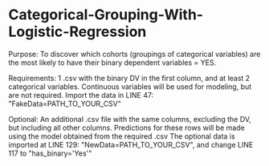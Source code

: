 # Categorical-Grouping-With-Logistic-Regression

Purpose: To discover which cohorts (groupings of categorical variables) are the most likely to have their binary dependent variables = YES.

Requirements: 1 .csv with the binary DV in the first column, and at least 2 categorical variables. Continuous variables will be used for modeling, but are not required.
Import the data in LINE 47: "FakeData=PATH_TO_YOUR_CSV"

Optional: An additional .csv file with the same columns, excluding the DV, but including all other columns. Predictions for these rows will be made using the model obtained from the required .csv
The optional data is imported at LINE 129: "NewData=PATH_TO_YOUR_CSV", and change LINE 117 to "has_binary='Yes'"
